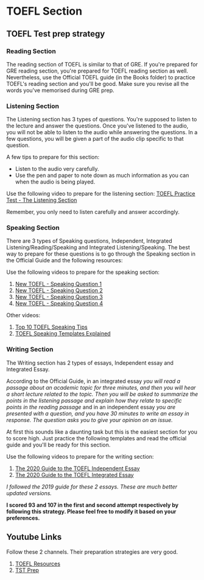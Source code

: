 # TOEFL Section

## TOEFL Test prep strategy

### Reading Section

The reading section of TOEFL is similar to that of GRE. If you're prepared for GRE reading section, you're prepared for TOEFL reading section as well. Nevertheless, use the Official TOEFL guide (in the Books folder) to practice TOEFL's reading section and you'll be good. Make sure you revise all the words you've memorised during GRE prep.

### Listening Section

The Listening section has 3 types of questions. You're supposed to listen to the lecture and answer the questions. Once you've listened to the audio, you will not be able to listen to the audio while answering the questions. In a few questions, you will be given a part of the audio clip specific to that question.

A few tips to prepare for this section:
* Listen to the audio very carefully.
* Use the pen and paper to note down as much information as you can when the audio is being played.

Use the following video to prepare for the listening section:
[TOEFL Practice Test - The Listening Section](https://www.youtube.com/watch?v=X1fi29olrc4)

Remember, you only need to listen carefully and answer accordingly.

### Speaking Section

There are 3 types of Speaking questions, Independent, Integrated Listening/Reading/Speaking and Integrated Listening/Speaking. The best way to prepare for these questions is to go through the Speaking section in the Official Guide and the following resources:

Use the following videos to prepare for the speaking section:
1. [New TOEFL - Speaking Question 1](https://www.youtube.com/watch?v=ML0VXilNQ4s)
2. [New TOEFL - Speaking Question 2](https://www.youtube.com/watch?v=9eQ3mu_19Zk)
3. [New TOEFL - Speaking Question 3](https://www.youtube.com/watch?v=DTTbBxhtWYQ&t=714s)
4. [New TOEFL - Speaking Question 4](https://www.youtube.com/watch?v=o52J6ff4wrw)

Other videos:
1. [Top 10 TOEFL Speaking Tips](https://www.youtube.com/watch?v=AuPGJWMnta0)
2. [TOEFL Speaking Templates Explained](https://www.youtube.com/watch?v=EYHO71UFw8k)

### Writing Section

The Writing section has 2 types of essays, Independent essay and Integrated Essay. 

According to the Official Guide, in an integrated essay *you will read a passage about an academic topic for three minutes, and then you will hear a short lecture related to the topic. Then you will be asked to summarize the points in the listening passage and explain how they relate to specific points in the reading passage* and in an independent essay *you are presented with a question, and you have 30 minutes to write an essay in response. The question asks you to give your opinion on an issue.* 

At first this sounds like a daunting task but this is the easiest section for you to score high. Just practice the following templates and read the official guide and you'll be ready for this section.

Use the following videos to prepare for the writing section:
1. [The 2020 Guide to the TOEFL Independent Essay](https://www.youtube.com/watch?v=ZqQcEBb9Zf0)
2. [The 2020 Guide to the TOEFL Integrated Essay](https://www.youtube.com/watch?v=8RP01I8xvn4)

*I followed the 2019 guide for these 2 essays. These are much better updated versions.*

**I scored 93 and 107 in the first and second attempt respectively by following this strategy. Please feel free to modify it based on your preferences.**

## Youtube Links

Follow these 2 channels. Their preparation strategies are very good.

1. [TOEFL Resources](https://www.youtube.com/channel/UCpi4cyj1hTscwo0XRDqlSsA)
2. [TST Prep](https://www.youtube.com/channel/UCL0ZOT3eKp4RvKcQyBZJ4bw)
